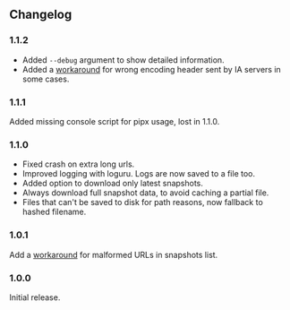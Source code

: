 ## Changelog

### 1.1.2

- Added `--debug` argument to show detailed information.
- Added a [workaround](https://github.com/BGforgeNet/yawbdl/issues/9) for wrong encoding header sent by IA servers in some cases.

### 1.1.1

Added missing console script for pipx usage, lost in 1.1.0.

### 1.1.0

- Fixed crash on extra long urls.
- Improved logging with loguru. Logs are now saved to a file too.
- Added option to download only latest snapshots.
- Always download full snapshot data, to avoid caching a partial file.
- Files that can't be saved to disk for path reasons, now fallback to hashed filename.

### 1.0.1

Add a [workaround](https://github.com/BGforgeNet/yawbdl/issues/5) for malformed URLs in snapshots list.

### 1.0.0

Initial release.
